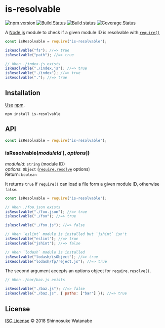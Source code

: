 # is-resolvable

[![npm version](https://img.shields.io/npm/v/is-resolvable.svg)](https://www.npmjs.com/package/is-resolvable)
[![Build Status](https://travis-ci.org/shinnn/is-resolvable.svg?branch=master)](https://travis-ci.org/shinnn/is-resolvable)
[![Build status](https://ci.appveyor.com/api/projects/status/ww1cdpignehlasbs?svg=true)](https://ci.appveyor.com/project/ShinnosukeWatanabe/is-resolvable)
[![Coverage Status](https://img.shields.io/coveralls/shinnn/is-resolvable.svg)](https://coveralls.io/r/shinnn/is-resolvable)

A [Node.js](https://nodejs.org/) module to check if a given module ID is resolvable with [`require()`](https://nodejs.org/api/globals.html#globals_require)

```javascript
const isResolvable = require("is-resolvable");

isResolvable("fs"); //=> true
isResolvable("path"); //=> true

// When ./index.js exists
isResolvable("./index.js"); //=> true
isResolvable("./index"); //=> true
isResolvable("."); //=> true
```

## Installation

[Use](https://docs.npmjs.com/cli/install) [npm](https://docs.npmjs.com/getting-started/what-is-npm).

```
npm install is-resolvable
```

## API

```javascript
const isResolvable = require("is-resolvable");
```

### isResolvable(_moduleId_ [, *options*])

_moduleId_: `string` (module ID)  
_options_: `Object` ([`require.resolve`](https://nodejs.org/api/modules.html#modules_require_resolve_request_options) options)  
Return: `boolean`

It returns `true` if `require()` can load a file form a given module ID, otherwise `false`.

```javascript
const isResolvable = require("is-resolvable");

// When ./foo.json exists
isResolvable("./foo.json"); //=> true
isResolvable("./foo"); //=> true

isResolvable("./foo.js"); //=> false

// When `eslint` module is installed but `jshint` isn't
isResolvable("eslint"); //=> true
isResolvable("jshint"); //=> false

// When `lodash` module is installed
isResolvable("lodash/isObject"); //=> true
isResolvable("lodash/fp/reject.js"); //=> true
```

The second argument accepts an options object for `require.resolve()`.

```javascript
// When ./bar/baz.js exists

isResolvable("./baz.js"); //=> false
isResolvable("./baz.js", { paths: ["bar"] }); //=> true
```

## License

[ISC License](./LICENSE) © 2018 Shinnosuke Watanabe
